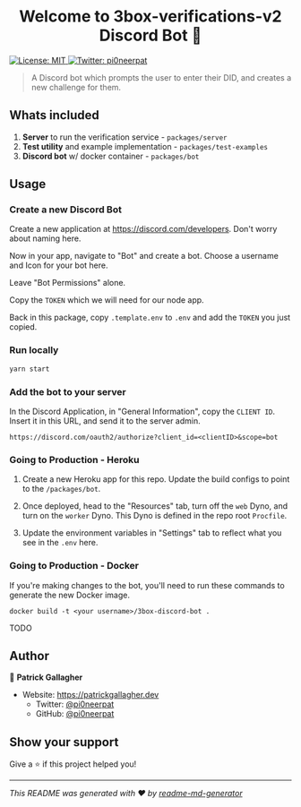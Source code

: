 <h1 align="center">Welcome to 3box-verifications-v2 Discord Bot 👋</h1>
<p>
  <a href="#" target="_blank">
    <img alt="License: MIT" src="https://img.shields.io/badge/License-MIT-yellow.svg" />
  </a>
  <a href="https://twitter.com/pi0neerpat" target="_blank">
    <img alt="Twitter: pi0neerpat" src="https://img.shields.io/twitter/follow/pi0neerpat.svg?style=social" />
  </a>
</p>

> A Discord bot which prompts the user to enter their DID, and creates a new challenge for them.

## Whats included

1. **Server** to run the verification service - `packages/server`
2. **Test utility** and example implementation - `packages/test-examples`
3. **Discord bot** w/ docker container - `packages/bot`

## Usage

### Create a new Discord Bot

Create a new application at https://discord.com/developers. Don't worry about naming here.

Now in your app, navigate to "Bot" and create a bot. Choose a username and Icon for your bot here.

Leave "Bot Permissions" alone.

Copy the `TOKEN` which we will need for our node app.

Back in this package, copy `.template.env` to `.env` and add the `TOKEN` you just copied.

### Run locally

```bash
yarn start
```

### Add the bot to your server

In the Discord Application, in "General Information", copy the `CLIENT ID`. Insert it in this URL, and send it to the server admin.

```
https://discord.com/oauth2/authorize?client_id=<clientID>&scope=bot
```

### Going to Production - Heroku

1. Create a new Heroku app for this repo. Update the build configs to point to the `/packages/bot`.

2. Once deployed, head to the "Resources" tab, turn off the `web` Dyno, and turn on the `worker` Dyno. This Dyno is defined in the repo root `Procfile`.

3. Update the environment variables in "Settings" tab to reflect what you see in the `.env` here.

### Going to Production - Docker

If you're making changes to the bot, you'll need to run these commands to generate the new Docker image.

```
docker build -t <your username>/3box-discord-bot .
```

TODO

## Author

👤 **Patrick Gallagher**

- Website: https://patrickgallagher.dev
  - Twitter: [@pi0neerpat](https://twitter.com/pi0neerpat)
  - GitHub: [@pi0neerpat](https://github.com/pi0neerpat)

## Show your support

Give a ⭐️ if this project helped you!

---

_This README was generated with ❤️ by [readme-md-generator](https://github.com/kefranabg/readme-md-generator)_
